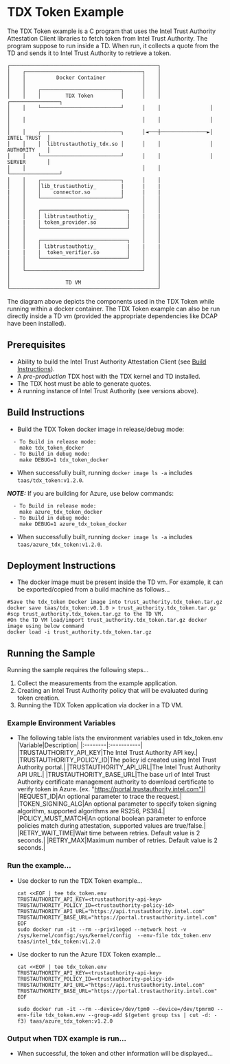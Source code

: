 # TDX Token Example
The TDX Token example is a C program that uses the Intel Trust Authority Attestation Client libraries
to fetch token from Intel Trust Authority. The program suppose to run inside a TD.  When run, 
it collects a quote from the TD and sends it to Intel Trust Authority to retrieve a token.

```
┌────────────────────────────────────────────────┐
│    ┌──────────────────────────────────────┐    │
│    │          Docker Container            │    │
│    │                                      │    │
│    │    ┌──────────────────────────┐      │    │
│    │    │        TDX Token         │      │    │                ┌────────────────┐
│    │    └──────────────────────────┘      │    │                │                │
│    │                                      │    │                │                │
│    │    ┌──────────────────────────┐      │◄───┼───────────────►│   INTEL TRUST  │
│    │    │  libtrustauthotiy_tdx.so │      │    │                │   AUTHORITY    │
│    │    └──────────────────────────┘      │    │                │   SERVER       │
│    │                                      │    │                └────────────────┘
│    │    ┌──────────────────────────┐      │    │
│    │    │lib_trustauthotiy_        |      |    |
|    │    │    connector.so          |      |    |
│    │    └──────────────────────────┘      │    │
│    │                                      │    │
│    │    ┌────────────────────────────┐    │    │
│    │    │ libtrustauthotiy_          |    |    |
|    |    | token_provider.so          │    │    │
│    │    └────────────────────────────┘    │    │
│    │                                      │    │
│    │    ┌────────────────────────────┐    │    │
│    │    │ libtrustauthotiy_          |    |    |
|    |    |  token_verifier.so         │    │    │
│    │    └────────────────────────────┘    │    │
│    │                                      │    │
│    └──────────────────────────────────────┘    │
│                                                │
│                  TD VM                         │
└────────────────────────────────────────────────┘
```
The diagram above depicts the components used in the TDX Token while running within
a docker container.  The TDX Token example can also be run directly inside a TD vm (provided
the appropriate dependencies like DCAP have been installed). 

## Prerequisites
- Ability to build the Intel Trust Authority Attestation Client (see [Build Instructions](../../docs/builds.md)).
- A *pre-production* TDX host with the TDX kernel and TD installed.
- The TDX host must be able to generate quotes.
- A running instance of Intel Trust Authority (see versions above).

## Build Instructions
- Build the TDX Token docker image in release/debug mode:
```shell
  - To Build in release mode:  
	make tdx_token_docker
  - To Build in debug mode:  
	make DEBUG=1 tdx_token_docker
```
- When successfully built, running `docker image ls -a` includes `taas/tdx_token:v1.2.0`.

**_NOTE:_** If you are building for Azure, use below commands:
```shell
  - To Build in release mode:
	make azure_tdx_token_docker
  - To Build in debug mode:
	make DEBUG=1 azure_tdx_token_docker
```
- When successfully built, running `docker image ls -a` includes `taas/azure_tdx_token:v1.2.0`.

## Deployment Instructions
- The docker image must be present inside the TD vm.  For example, it can be exported/copied 
from a build machine as follows...
```shell
#Save the tdx_token Docker image into trust_authority.tdx_token.tar.gz
docker save taas/tdx_token:v0.1.0 > trust_authority.tdx_token.tar.gz
#scp trust_authority.tdx_token.tar.gz to the TD VM.
#On the TD VM load/import trust_authority.tdx_token.tar.gz docker image using below command
docker load -i trust_authority.tdx_token.tar.gz
``` 

## Running the Sample
Running the sample requires the following steps...
1. Collect the measurements from the example application.
2. Creating an Intel Trust Authority policy that will be evaluated during token creation.
3. Running the TDX Token application via docker in a TD VM.

### Example Environment Variables
- The following table lists the environment variables used in tdx_token.env
    |Variable|Description|
    |:--------|:-----------|
    |TRUSTAUTHORITY_API_KEY|The Intel Trust Authority API key.|
    |TRUSTAUTHORITY_POLICY_ID|The policy id created using Intel Trust Authority portal.|
    |TRUSTAUTHORITY_API_URL|The Intel Trust Authority API URL.| 
    |TRUSTAUTHORITY_BASE_URL|The base url of Intel Trust Authority certificate management authority to download certificate to verify token in Azure. (ex. "https://portal.trustauthority.intel.com")|
    |REQUEST_ID|An optional parameter to trace the request.|
    |TOKEN_SIGNING_ALG|An optional parameter to specify token signing algorithm, supported algorithms are RS256, PS384.|
    |POLICY_MUST_MATCH|An optional boolean parameter to enforce policies match during attestation, supported values are true/false.|
    |RETRY_WAIT_TIME|Wait time between retries. Default value is 2 seconds.|
    |RETRY_MAX|Maximum number of retries. Default value is 2 seconds.|
    

### Run the example...
- Use docker to run the TDX Token example...
    ```
    cat <<EOF | tee tdx_token.env
    TRUSTAUTHORITY_API_KEY=<trustauthority-api-key>
    TRUSTAUTHORITY_POLICY_ID=<trustauthority-policy-id>
    TRUSTAUTHORITY_API_URL="https://api.trustauthority.intel.com"
    TRUSTAUTHORITY_BASE_URL="https://portal.trustauthority.intel.com"
    EOF
    sudo docker run -it --rm --privileged --network host -v /sys/kernel/config:/sys/kernel/config  --env-file tdx_token.env taas/intel_tdx_token:v1.2.0
    ```

- Use docker to run the Azure TDX Token example...
    ```
    cat <<EOF | tee tdx_token.env
    TRUSTAUTHORITY_API_KEY=<trustauthority-api-key>
    TRUSTAUTHORITY_POLICY_ID=<trustauthority-policy-id>
    TRUSTAUTHORITY_API_URL="https://api.trustauthority.intel.com"
    TRUSTAUTHORITY_BASE_URL="https://portal.trustauthority.intel.com"
    EOF

    sudo docker run -it --rm --device=/dev/tpm0 --device=/dev/tpmrm0 --env-file tdx_token.env --group-add $(getent group tss | cut -d: -f3) taas/azure_tdx_token:v1.2.0
    ```

### Output when TDX example is run...
- When successful, the token and other information will be displayed...
